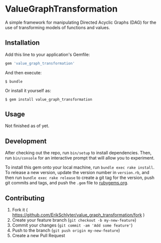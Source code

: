# ValueGraphTransformation

A simple framework for manipulating Directed Acyclic Graphs (DAG) for the use of
transforming models of functions and values.

## Installation

Add this line to your application's Gemfile:

```ruby
gem 'value_graph_transformation'
```

And then execute:

    $ bundle

Or install it yourself as:

    $ gem install value_graph_transformation

## Usage

Not finished as of yet.

## Development

After checking out the repo, run `bin/setup` to install dependencies. Then, run `bin/console` for an interactive prompt that will allow you to experiment.

To install this gem onto your local machine, run `bundle exec rake install`. To release a new version, update the version number in `version.rb`, and then run `bundle exec rake release` to create a git tag for the version, push git commits and tags, and push the `.gem` file to [rubygems.org](https://rubygems.org).

## Contributing

1. Fork it ( https://github.com/ErikSchlyter/value_graph_transformation/fork )
2. Create your feature branch (`git checkout -b my-new-feature`)
3. Commit your changes (`git commit -am 'Add some feature'`)
4. Push to the branch (`git push origin my-new-feature`)
5. Create a new Pull Request

